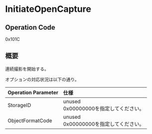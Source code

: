 # InitiateOpenCapture

## Operation Code

0x101C

## 概要

連続撮影を開始する。

オプションの対応状況は以下の通り。

| Operation Parameter | 仕様 |
|:---|:---|
|StorageID | unused<BR>0x00000000を指定してください。 |
|ObjectFormatCode | unused<BR>0x00000000を指定してください。 |
